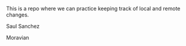 This is a repo where we can practice keeping track of local and remote 
changes.

Saul Sanchez


Moravian

